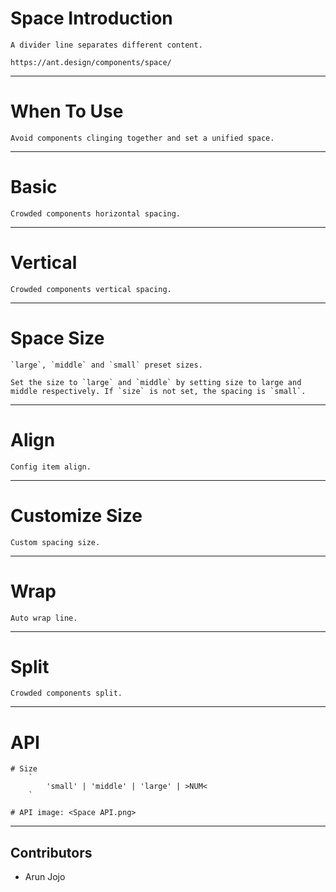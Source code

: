 # Space Introduction
    A divider line separates different content.

    https://ant.design/components/space/

---

# When To Use
    Avoid components clinging together and set a unified space.

---

# Basic
    Crowded components horizontal spacing.

---

# Vertical
    Crowded components vertical spacing.

---

# Space Size
    `large`, `middle` and `small` preset sizes.

    Set the size to `large` and `middle` by setting size to large and middle respectively. If `size` is not set, the spacing is `small`.

---

# Align
    Config item align.

---

# Customize Size
    Custom spacing size.

---

# Wrap
    Auto wrap line.

---

# Split
    Crowded components split.

---

# API

    # Size
        `
            'small' | 'middle' | 'large' | >NUM<
        `
        
    # API image: <Space API.png>

---

## Contributors

- Arun Jojo <arunkjojo>